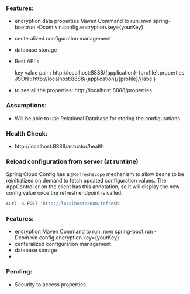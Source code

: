 ### Features:
* encryption data properties
       Maven Command to run: mvn spring-boot:run -Dcom.vin.config.encryption.key={yourKey}    
* centeralized configuration management
* database storage
* Rest API's
  
     key value pair : http://localhost:8888/{application}-{profile}.properties     
     JSON : http://localhost:8888/{application}/{profile}/{label}   
    
 * to see all the properties: http://localhost:8888/properties
 
### Assumptions: 
- Will be able to use Relational Database for storing the configurations

### Health Check:
- http://localhost:8888/actuator/health


### Reload configuration from server (at runtime)

Spring Cloud Config has a `@RefreshScope` mechanism to allow beans to be reinitialized
on demand to fetch updated configuration values. The AppController on the client
has this annotation, so it will display the new config value once the refresh
endpoint is called.

```bash
curl -X POST 'http://localhost:8080/refresh'
```

### Features:
- encryption Maven Command to run: mvn spring-boot:run -Dcom.vin.config.encryption.key={yourKey}    
- centeralized configuration management
- database storage
- 

### Pending:
- Security to access properties
